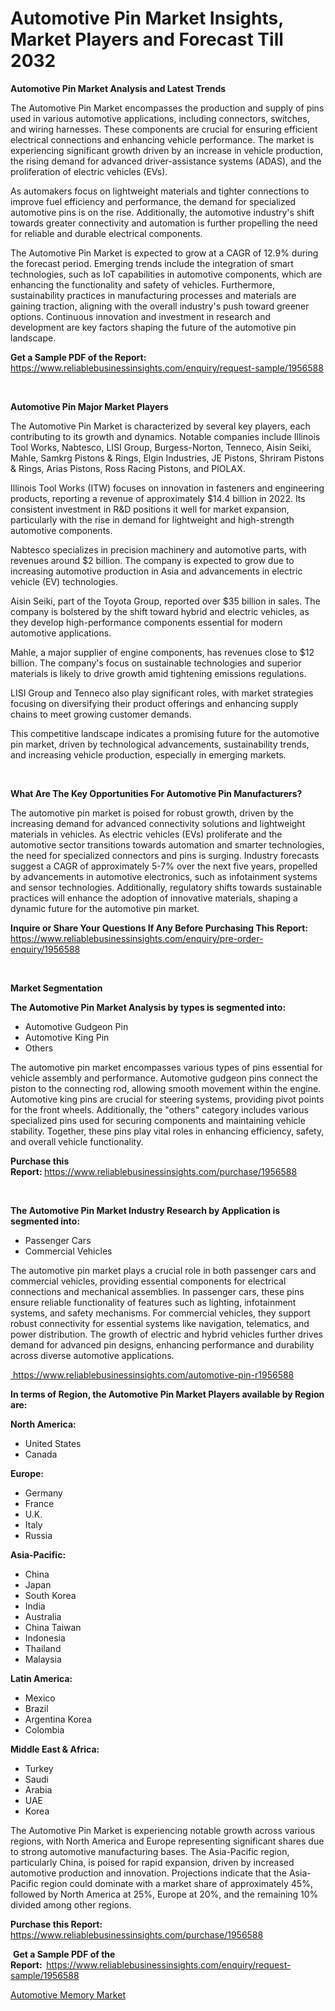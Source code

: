 <p><h1>Automotive Pin Market Insights, Market Players and Forecast Till 2032</h1></p><p><strong>Automotive Pin Market Analysis and Latest Trends</strong></p>
<p><p>The Automotive Pin Market encompasses the production and supply of pins used in various automotive applications, including connectors, switches, and wiring harnesses. These components are crucial for ensuring efficient electrical connections and enhancing vehicle performance. The market is experiencing significant growth driven by an increase in vehicle production, the rising demand for advanced driver-assistance systems (ADAS), and the proliferation of electric vehicles (EVs). </p><p>As automakers focus on lightweight materials and tighter connections to improve fuel efficiency and performance, the demand for specialized automotive pins is on the rise. Additionally, the automotive industry's shift towards greater connectivity and automation is further propelling the need for reliable and durable electrical components. </p><p>The Automotive Pin Market is expected to grow at a CAGR of 12.9% during the forecast period. Emerging trends include the integration of smart technologies, such as IoT capabilities in automotive components, which are enhancing the functionality and safety of vehicles. Furthermore, sustainability practices in manufacturing processes and materials are gaining traction, aligning with the overall industry's push toward greener options. Continuous innovation and investment in research and development are key factors shaping the future of the automotive pin landscape.</p></p>
<p><strong>Get a Sample PDF of the Report:&nbsp;</strong> <a href="https://www.reliablebusinessinsights.com/enquiry/request-sample/1956588?utm_campaign=2446&utm_medium=2&utm_source=Github&utm_content=ia&utm_term=30032025&utm_id=automotive-pin">https://www.reliablebusinessinsights.com/enquiry/request-sample/1956588</a></p>
<p>&nbsp;</p>
<p><strong>Automotive Pin Major Market Players</strong></p>
<p><p>The Automotive Pin Market is characterized by several key players, each contributing to its growth and dynamics. Notable companies include Illinois Tool Works, Nabtesco, LISI Group, Burgess-Norton, Tenneco, Aisin Seiki, Mahle, Samkrg Pistons & Rings, Elgin Industries, JE Pistons, Shriram Pistons & Rings, Arias Pistons, Ross Racing Pistons, and PIOLAX.</p><p>Illinois Tool Works (ITW) focuses on innovation in fasteners and engineering products, reporting a revenue of approximately $14.4 billion in 2022. Its consistent investment in R&D positions it well for market expansion, particularly with the rise in demand for lightweight and high-strength automotive components.</p><p>Nabtesco specializes in precision machinery and automotive parts, with revenues around $2 billion. The company is expected to grow due to increasing automotive production in Asia and advancements in electric vehicle (EV) technologies.</p><p>Aisin Seiki, part of the Toyota Group, reported over $35 billion in sales. The company is bolstered by the shift toward hybrid and electric vehicles, as they develop high-performance components essential for modern automotive applications.</p><p>Mahle, a major supplier of engine components, has revenues close to $12 billion. The company's focus on sustainable technologies and superior materials is likely to drive growth amid tightening emissions regulations.</p><p>LISI Group and Tenneco also play significant roles, with market strategies focusing on diversifying their product offerings and enhancing supply chains to meet growing customer demands.</p><p>This competitive landscape indicates a promising future for the automotive pin market, driven by technological advancements, sustainability trends, and increasing vehicle production, especially in emerging markets.</p></p>
<p>&nbsp;</p>
<p><strong>What Are The Key Opportunities For Automotive Pin Manufacturers?</strong></p>
<p><p>The automotive pin market is poised for robust growth, driven by the increasing demand for advanced connectivity solutions and lightweight materials in vehicles. As electric vehicles (EVs) proliferate and the automotive sector transitions towards automation and smarter technologies, the need for specialized connectors and pins is surging. Industry forecasts suggest a CAGR of approximately 5-7% over the next five years, propelled by advancements in automotive electronics, such as infotainment systems and sensor technologies. Additionally, regulatory shifts towards sustainable practices will enhance the adoption of innovative materials, shaping a dynamic future for the automotive pin market.</p></p>
<p><strong>Inquire or Share Your Questions If Any Before Purchasing This Report:</strong> <a href="https://www.reliablebusinessinsights.com/enquiry/pre-order-enquiry/1956588?utm_campaign=2446&utm_medium=2&utm_source=Github&utm_content=ia&utm_term=30032025&utm_id=automotive-pin">https://www.reliablebusinessinsights.com/enquiry/pre-order-enquiry/1956588</a></p>
<p>&nbsp;</p>
<p><strong>Market Segmentation</strong></p>
<p><strong>The Automotive Pin Market Analysis by types is segmented into:</strong></p>
<p><ul><li>Automotive Gudgeon Pin</li><li>Automotive King Pin</li><li>Others</li></ul></p>
<p><p>The automotive pin market encompasses various types of pins essential for vehicle assembly and performance. Automotive gudgeon pins connect the piston to the connecting rod, allowing smooth movement within the engine. Automotive king pins are crucial for steering systems, providing pivot points for the front wheels. Additionally, the "others" category includes various specialized pins used for securing components and maintaining vehicle stability. Together, these pins play vital roles in enhancing efficiency, safety, and overall vehicle functionality.</p></p>
<p><strong>Purchase this Report:&nbsp;</strong><a href="https://www.reliablebusinessinsights.com/purchase/1956588?utm_campaign=2446&utm_medium=2&utm_source=Github&utm_content=ia&utm_term=30032025&utm_id=automotive-pin">https://www.reliablebusinessinsights.com/purchase/1956588</a></p>
<p>&nbsp;</p>
<p><strong>The Automotive Pin Market Industry Research by Application is segmented into:</strong></p>
<p><ul><li>Passenger Cars</li><li>Commercial Vehicles</li></ul></p>
<p><p>The automotive pin market plays a crucial role in both passenger cars and commercial vehicles, providing essential components for electrical connections and mechanical assemblies. In passenger cars, these pins ensure reliable functionality of features such as lighting, infotainment systems, and safety mechanisms. For commercial vehicles, they support robust connectivity for essential systems like navigation, telematics, and power distribution. The growth of electric and hybrid vehicles further drives demand for advanced pin designs, enhancing performance and durability across diverse automotive applications.</p></p>
<p><a href="https://www.reliablebusinessinsights.com/automotive-pin-r1956588?utm_campaign=2446&utm_medium=2&utm_source=Github&utm_content=ia&utm_term=30032025&utm_id=automotive-pin">&nbsp;https://www.reliablebusinessinsights.com/automotive-pin-r1956588</a></p>
<p><strong>In terms of Region, the Automotive Pin Market Players available by Region are:</strong></p>
<p>
    <p> <strong> North America: </strong>
        <ul>
            <li>United States</li>
            <li>Canada</li>
        </ul>
        </p> 
    <p> <strong> Europe: </strong>
        <ul>
            <li>Germany</li>
            <li>France</li>
            <li>U.K.</li>
            <li>Italy</li>
            <li>Russia</li>
        </ul>
        </p> 
    <p> <strong> Asia-Pacific: </strong>
        <ul>
            <li>China</li>
            <li>Japan</li>
            <li>South Korea</li>
            <li>India</li>
            <li>Australia</li>
            <li>China Taiwan</li>
            <li>Indonesia</li>
            <li>Thailand</li>
            <li>Malaysia</li>
        </ul>
        </p> 
    <p> <strong> Latin America: </strong>
        <ul>
            <li>Mexico</li>
            <li>Brazil</li>
            <li>Argentina Korea</li>
            <li>Colombia</li>
        </ul>
        </p> 
    <p> <strong> Middle East & Africa: </strong>
        <ul>
            <li>Turkey</li>
            <li>Saudi</li>
            <li>Arabia</li>
            <li>UAE</li>
            <li>Korea</li>
        </ul>
    </p>
    </p>
<p><p>The Automotive Pin Market is experiencing notable growth across various regions, with North America and Europe representing significant shares due to strong automotive manufacturing bases. The Asia-Pacific region, particularly China, is poised for rapid expansion, driven by increased automotive production and innovation. Projections indicate that the Asia-Pacific region could dominate with a market share of approximately 45%, followed by North America at 25%, Europe at 20%, and the remaining 10% divided among other regions.</p></p>
<p><strong>Purchase this Report: </strong><a href="https://www.reliablebusinessinsights.com/purchase/1956588?utm_campaign=2446&utm_medium=2&utm_source=Github&utm_content=ia&utm_term=30032025&utm_id=automotive-pin">https://www.reliablebusinessinsights.com/purchase/1956588</a></p>
<p>&nbsp;<strong>Get a Sample PDF of the Report:&nbsp;&nbsp;</strong><a href="https://www.reliablebusinessinsights.com/enquiry/request-sample/1956588?utm_campaign=2446&utm_medium=2&utm_source=Github&utm_content=ia&utm_term=30032025&utm_id=automotive-pin">https://www.reliablebusinessinsights.com/enquiry/request-sample/1956588</a></p>
<p><strong></strong></p>
<p><p><a href="https://github.com/triattwood9919/Market-Research-Report-List-1/blob/main/automotive-memory-market.md?utm_campaign=2446&utm_medium=2&utm_source=Github&utm_content=ia&utm_term=30032025&utm_id=automotive-pin">Automotive Memory Market</a></p></p>